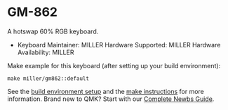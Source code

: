 # GM-862

A hotswap 60% RGB keyboard.

* Keyboard Maintainer: MILLER
Hardware Supported: MILLER 
Hardware Availability: MILLER

Make example for this keyboard (after setting up your build environment):

    make miller/gm862::default

See the [build environment setup](https://docs.qmk.fm/#/getting_started_build_tools) and the [make instructions](https://docs.qmk.fm/#/getting_started_make_guide) for more information. Brand new to QMK? Start with our [Complete Newbs Guide](https://docs.qmk.fm/#/newbs).
